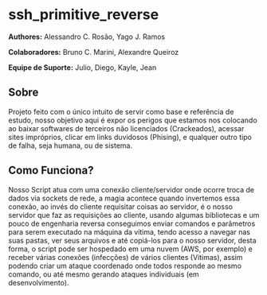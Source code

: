 # ssh_primitive_reverse

**Authores:** Alessandro C. Rosão, Yago J. Ramos

**Colaboradores:** Bruno C. Marini, Alexandre Queiroz

**Equipe de Suporte:** Julio, Diego, Kayle, Jean

## Sobre

Projeto feito com o único intuito de servir como base e referência de estudo, nosso objetivo aqui é expor os perigos que estamos nos colocando ao baixar softwares de terceiros não licenciados (Crackeados), acessar sites impróprios, clicar em links duvidosos (Phising), e qualquer outro tipo de falha, seja humana, ou de sistema.

## Como Funciona?

Nosso Script atua com uma conexão cliente/servidor onde ocorre troca de dados via sockets de rede, a magia acontece quando invertemos essa conexão, ao invés do cliente requisitar coisas ao servidor, é o nosso servidor que faz as requisições ao cliente, usando algumas bibliotecas e um pouco de engenharia reversa conseguimos enviar comandos e parâmetros para serem executado na máquina da vítima, tendo acesso a navegar nas suas pastas, ver seus arquivos e até copiá-los para o nosso servidor, desta forma, o script pode ser hospedado em uma nuvem (AWS, por exemplo) e receber várias conexões (infecções) de vários clientes (Vitimas), assim podendo criar um ataque coordenado onde todos responde ao mesmo comando, ou até mesmo gerando ataques individuais (em desenvolvimento).
